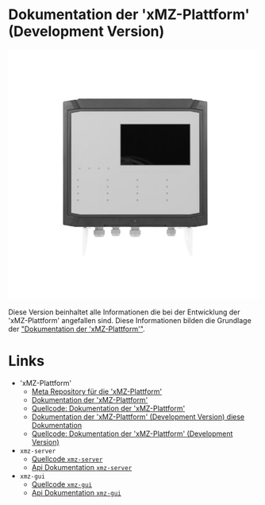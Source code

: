 # Dokumentation der 'xMZ-Plattform' (Development Version)

![xMZ-Mod-Touch Gasmesszentrale mit Modbus Interface][xmz-mod-touch]

Diese Version beinhaltet alle Informationen die bei der Entwicklung der 'xMZ-Plattform' angefallen sind. Diese Informationen bilden die Grundlage der ["Dokumentation der 'xMZ-Plattform'"][doc-xmz].



# Links

- 'xMZ-Plattform'
  - [Meta Repository für die 'xMZ-Plattform'][src-xmz]
  - [Dokumentation der 'xMZ-Plattform'][doc-xmz]
  - [Quellcode: Dokumentation der 'xMZ-Plattform'][src-doc-xmz]
  - [Dokumentation der 'xMZ-Plattform' (Development Version) diese Dokumentation][doc-xmz-dev]
  - [Quellcode: Dokumentation der 'xMZ-Plattform' (Development Version)][src-doc-xmz-dev]
- `xmz-server`
  - [Quellcode `xmz-server`][src-xmz-server]
  - [Api Dokumentation `xmz-server`][doc-xmz-server]
- `xmz-gui`
  - [Quellcode `xmz-gui`][src-xmz-gui]
  - [Api Dokumentation `xmz-gui`][doc-xmz-gui]




<!-- Quellcode -->

[src-xmz]: https://github.com/Kliemann-Service-GmbH/xMZ-Plattform
[src-doc-xmz-dev]: https://github.com/Kliemann-Service-GmbH/xmz-doc-development
[src-doc-xmz]: https://github.com/Kliemann-Service-GmbH/xmz-doc
[src-xmz-server]: https://github.com/Kliemann-Service-GmbH/xmz-server
[src-xmz-gui]: https://github.com/Kliemann-Service-GmbH/xmz-gui

<!-- Dokumentaiton -->

[doc-xmz-dev]: https://kliemann-service-gmbh.github.io/xmz-doc-development/
[doc-xmz]: https://kliemann-service-gmbh.github.io/xmz-doc/
[doc-xmz-server]: https://kliemann-service-gmbh.github.io/xmz-server/xmz_server/index.html
[doc-xmz-gui]: https://kliemann-service-gmbh.github.io/xmz-gui/xmz_gui/index.html

<!-- Bilder -->

[xmz-mod-touch]: images/1477665135160_02-bw.jpg
